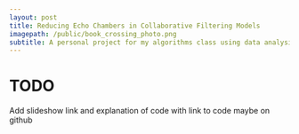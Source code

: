 ```yaml
---
layout: post
title: Reducing Echo Chambers in Collaborative Filtering Models
imagepath: /public/book_crossing_photo.png
subtitle: A personal project for my algorithms class using data analysis and graph theory to attempt to prevent the echo chamber problem. Used the Book Crossing dataset, pandas, and numpy.
---
```


# TODO #
Add slideshow link and explanation of code with link to code maybe on github